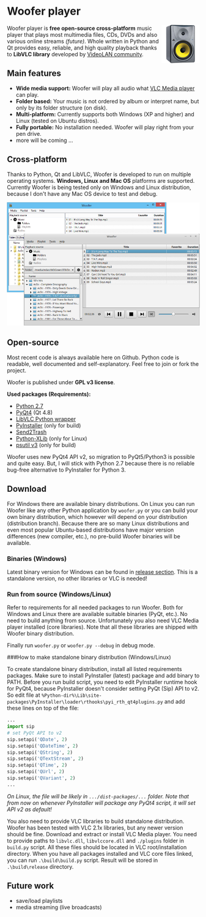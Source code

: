 # Woofer player

<img height="100px" align="right" src="icons/app_icon.png">Woofer player is **free open-source cross-platform** music player that plays most multimedia files, CDs, DVDs and also various online streams *(future)*. Whole written in Python and Qt provides easy, reliable, and high quality playback thanks to **LibVLC library** developed by [VideoLAN community](http://www.videolan.org/vlc/libvlc.html "").

## Main features

- **Wide media support:** Woofer will play all audio what [VLC Media player](http://www.videolan.org/vlc/features.php?cat=audio "") can play.
- **Folder based:** Your music is not ordered by album or interpret name, but only by its folder structure (on disk).
- **Multi-platform:** Currently supports both Windows (XP and higher) and Linux (tested on Ubuntu distros).
- **Fully portable:** No installation needed. Woofer will play right from your pen drive. 
- more will be coming ...

## Cross-platform

Thanks to Python, Qt and LibVLC, Woofer is developed to run on multiple operating systems. **Windows, Linux and Mac OS** platforms are supported. Currently Woofer is being tested only on Windows and Linux distribution, because I don't have any Mac OS device to test and debug. 

<div align="center"><img style="max-width:100p;height:auto;" src="doc/img/woofer-mp.jpg"></div>

## Open-source

Most recent code is always available here on Github. Python code is readable, well documented and self-explanatory. Feel free to join or fork the project. 

Woofer is published under **GPL v3 license**.

**Used packages (Requirements):**

- [Python 2.7](https://www.python.org/downloads/)
- [PyQt4](http://www.riverbankcomputing.co.uk/software/pyqt/download) (Qt 4.8)
- [LibVLC Python wrapper](https://wiki.videolan.org/Python_bindings/)
- [PyInstaller](https://github.com/pyinstaller/pyinstaller/wiki) (only for build)
- [Send2Trash](https://pypi.python.org/pypi/Send2Trash)
- [Python-XLib](http://python-xlib.sourceforge.net/) (only for Linux)
- [psutil v3](https://pypi.python.org/pypi?:action=display&name=psutil) (only for build)

Woofer uses new PyQt4 API v2, so migration to PyQt5/Python3 is possible and quite easy. But, I will stick with Python 2.7 because there is no reliable bug-free alternative to PyInstaller for Python 3.

## Download

For Windows there are available binary distributions. On Linux you can run Woofer like any other Python application by `woofer.py` or you can build your own binary distribution, which however will depend on your distribution (distribution branch). Because there are so many Linux distributions and even most popular Ubuntu-based distributions have major version differences (new compiler, etc.), no pre-build Woofer binaries will be available. 

### Binaries (Windows)

Latest binary version for Windows can be found in [release section](https://github.com/m1lhaus/woofer/releases). This is a standalone version, no other libraries or VLC is needed!

### Run from source (Windows/Linux)

Refer to requirements for all needed packages to run Woofer. Both for Windows and Linux there are available suitable binaries (PyQt, etc.). No need to build anything from source. Unfortunately you also need VLC Media player installed (core libraries). Note that all these libraries are shipped with Woofer binary distribution.

Finally run `woofer.py` or `woofer.py --debug` in debug mode. 

###How to make standalone binary distribution (Windows/Linux)

To create standalone binary distribution, install all listed requirements packages. Make sure to install PyInstaller (latest) package and add binary to PATH. Before you run build script, you need to edit PyInstaller runtime hook for PyQt4, because PyInstaller doesn't consider setting PyQt (Sip) API to v2. So edit file at `%Python-dir%\Lib\site-packages\PyInstaller\loader\rthooks\pyi_rth_qt4plugins.py` and add these lines on top of the file:

```python
...
import sip
# set PyQt API to v2
sip.setapi('QDate', 2)
sip.setapi('QDateTime', 2)
sip.setapi('QString', 2)
sip.setapi('QTextStream', 2)
sip.setapi('QTime', 2)
sip.setapi('QUrl', 2)
sip.setapi('QVariant', 2) 
...   
```

*On Linux, the file will be likely in `.../dist-packages/...` folder. Note that from now on whenever PyInstaller will package any PyQt4 script, it will set API v2 as default!* 

You also need to provide VLC libraries to build standalone distribution. Woofer has been tested with VLC 2.1x libraries, but any newer version should be fine. Download and extract or install VLC Media player. You need to provide paths to `libvlc.dll`, `libvlccore.dll` and `./plugins` folder in `build.py` script. All these files should be located in VLC root/installation directory. When you have all packages installed and VLC core files linked, you can run `.\build\build.py` script. Result will be stored in `.\build\release` directory.

## Future work

- save/load playlists
- media streaming (live broadcasts)
